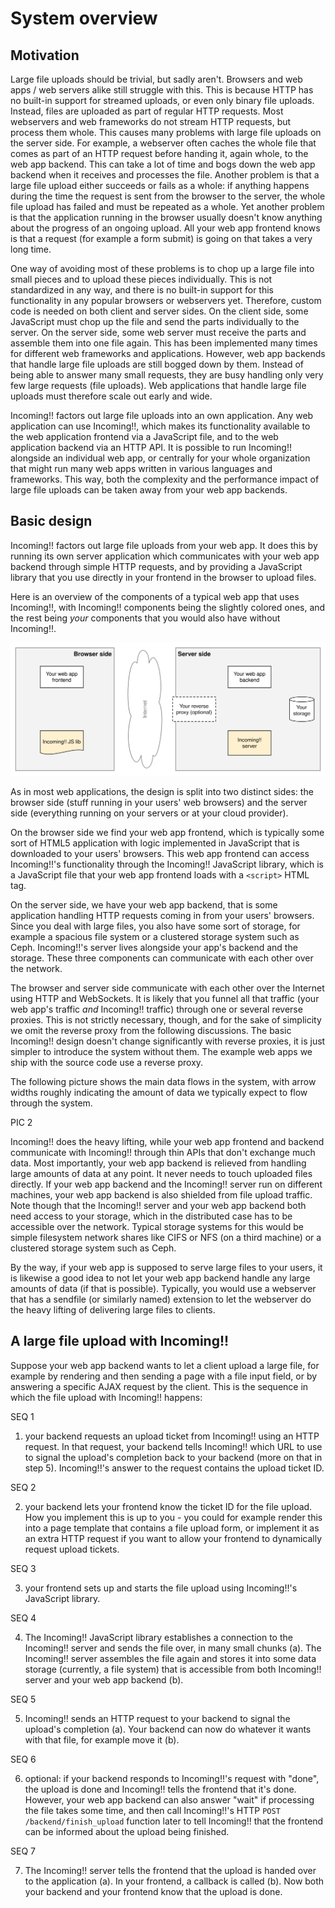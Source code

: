 System overview
===============

Motivation
----------

Large file uploads should be trivial, but sadly aren't. Browsers and web apps / web servers alike still struggle with this. This is because HTTP has no built-in support for streamed uploads, or even only binary file uploads. Instead, files are uploaded as part of regular HTTP requests. Most webservers and web frameworks do not stream HTTP requests, but process them whole. This causes many problems with large file uploads on the server side. For example, a webserver often caches the whole file that comes as part of an HTTP request before handing it, again whole, to the web app backend. This can take a lot of time and bogs down the web app backend when it receives and processes the file. Another problem is that a large file upload either succeeds or fails as a whole: if anything happens during the time the request is sent from the browser to the server, the whole file upload has failed and must be repeated as a whole. Yet another problem is that the application running in the browser usually doesn't know anything about the progress of an ongoing upload. All your web app frontend knows is that a request (for example a form submit) is going on that takes a very long time.

One way of avoiding most of these problems is to chop up a large file into small pieces and to upload these pieces individually. This is not standardized in any way, and there is no built-in support for this functionality in any popular browsers or webservers yet. Therefore, custom code is needed on both client and server sides. On the client side, some JavaScript must chop up the file and send the parts individually to the server. On the server side, some web server must receive the parts and assemble them into one file again. This has been implemented many times for different web frameworks and applications. However, web app backends that handle large file uploads are still bogged down by them. Instead of being able to answer many small requests, they are busy handling only very few large requests (file uploads). Web applications that handle large file uploads must therefore scale out early and wide. 

Incoming!! factors out large file uploads into an own application. Any web application can use Incoming!!, which makes its functionality available to the web application frontend via a JavaScript file, and to the web application backend via an HTTP API. It is possible to run Incoming!! alongside an individual web app, or centrally for your whole organization that might run many web apps written in various languages and frameworks. This way, both the complexity and the performance impact of large file uploads can be taken away from your web app backends.


Basic design
------------

Incoming!! factors out large file uploads from your web app. It does this by running its own server application which communicates with your web app backend through simple HTTP requests, and by providing a JavaScript library that you use directly in your frontend in the browser to upload files.

Here is an overview of the components of a typical web app that uses Incoming!!, with Incoming!! components being the slightly colored ones, and the rest being *your* components that you would also have without Incoming!!.

![components](figures/components.svg)

As in most web applications, the design is split into two distinct sides: the browser side (stuff running in your users' web browsers) and the server side (everything running on your servers or at your cloud provider).

On the browser side we find your web app frontend, which is typically some sort of HTML5 application with logic implemented in JavaScript that is downloaded to your users' browsers. This web app frontend can access Incoming!!'s functionality through the Incoming!! JavaScript library, which is a JavaScript file that your web app frontend loads with a `<script>` HTML tag.

On the server side, we have your web app backend, that is some application handling HTTP requests coming in from your users' browsers. Since you deal with large files, you also have some sort of storage, for example a spacious file system or a clustered storage system such as Ceph. Incoming!!'s server lives alongside your app's backend and the storage. These three components can communicate with each other over the network.

The browser and server side communicate with each other over the Internet using HTTP and WebSockets. It is likely that you funnel all that traffic (your web app's traffic *and* Incoming!! traffic) through one or several reverse proxies. This is not strictly necessary, though, and for the sake of simplicity we omit the reverse proxy from the following discussions. The basic Incoming!! design doesn't change significantly with reverse proxies, it is just simpler to introduce the system without them. The example web apps we ship with the source code use a reverse proxy.

The following picture shows the main data flows in the system, with arrow widths roughly indicating the amount of data we typically expect to flow through the system.

PIC 2

Incoming!! does the heavy lifting, while your web app frontend and backend communicate with Incoming!! through thin APIs that don't exchange much data. Most importantly, your web app backend is relieved from handling large amounts of data at any point. It never needs to touch uploaded files directly. If your web app backend and the Incoming!! server run on different machines, your web app backend is also shielded from file upload traffic. Note though that the Incoming!! server and your web app backend both need access to your storage, which in the distributed case has to be accessible over the network. Typical storage systems for this would be simple filesystem network shares like CIFS or NFS (on a third machine) or a clustered storage system such as Ceph.

By the way, if your web app is supposed to serve large files to your users, it is likewise a good idea to not let your web app backend handle any large amounts of data (if that is possible). Typically, you would use a webserver that has a sendfile (or similarly named) extension to let the webserver do the heavy lifting of delivering large files to clients.


A large file upload with Incoming!!
-----------------------------------

Suppose your web app backend wants to let a client upload a large file, for example by rendering and then sending a page with a file input field, or by answering a specific AJAX request by the client. This is the sequence in which the file upload with Incoming!! happens:


SEQ 1

1. your backend requests an upload ticket from Incoming!! using an HTTP request. In that request, your backend tells Incoming!! which URL to use to signal the upload's completion back to your backend (more on that in step 5). Incoming!!'s answer to the request contains the upload ticket ID.

SEQ 2

2. your backend lets your frontend know the ticket ID for the file upload. How you implement this is up to you - you could for example render this into a page template that contains a file upload form, or implement it as an extra HTTP request if you want to allow your frontend to dynamically request upload tickets.

SEQ 3

3. your frontend sets up and starts the file upload using Incoming!!'s JavaScript library.

SEQ 4

4. The Incoming!! JavaScript library establishes a connection to the Incoming!! server and sends the file over, in many small chunks (a). The Incoming!! server assembles the file again and stores it into some data storage (currently, a file system) that is accessible from both Incoming!! server and your web app backend (b).

SEQ 5

5. Incoming!! sends an HTTP request to your backend to signal the upload's completion (a). Your backend can now do whatever it wants with that file, for example move it (b).

SEQ 6

6. optional: if your backend responds to Incoming!!'s request with "done", the upload is done and Incoming!! tells the frontend that it's done. However, your web app backend can also answer "wait" if processing the file takes some time, and then call Incoming!!'s HTTP `POST /backend/finish_upload` function later to tell Incoming!! that the frontend can be informed about the upload being finished.

SEQ 7

7. The Incoming!! server tells the frontend that the upload is handed over to the application (a). In your frontend, a callback is called (b). Now both your backend and your frontend know that the upload is done.
